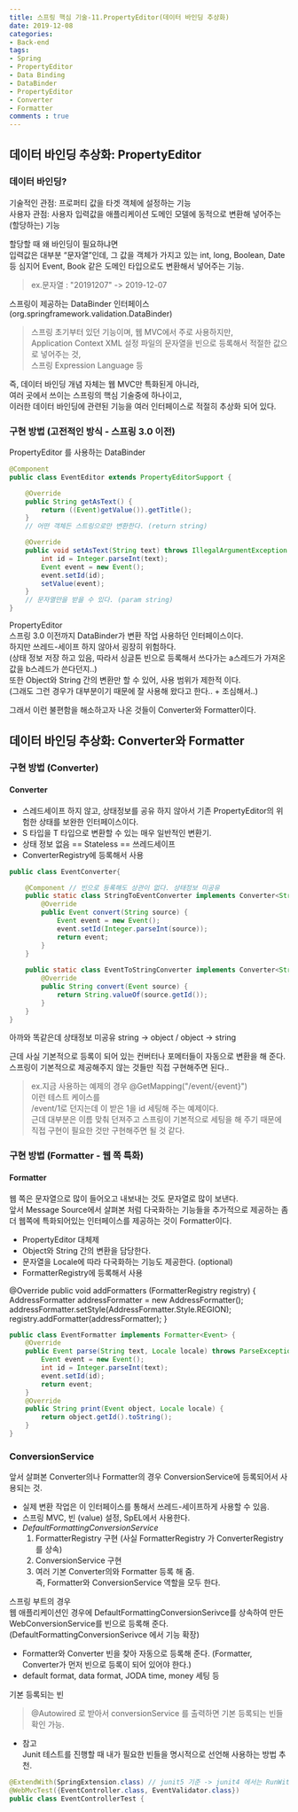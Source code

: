 ```yaml
---
title: 스프링 핵심 기술-11.PropertyEditor(데이터 바인딩 추상화)
date: 2019-12-08
categories:
- Back-end
tags:
- Spring 
- PropertyEditor
- Data Binding
- DataBinder
- PropertyEditor
- Converter
- Formatter
comments : true
---
```


## 데이터 바인딩 추상화: PropertyEditor
### 데이터 바인딩?
기술적인 관점: 프로퍼티 값을 타겟 객체에 설정하는 기능               
사용자 관점: 사용자 입력값을 애플리케이션 도메인 모델에 동적으로 변환해 넣어주는(할당하는) 기능    

할당할 때 왜 바인딩이 필요하냐면        
입력값은 대부분 “문자열”인데, 그 값을 객체가 가지고 있는 int, long, Boolean, Date 등 심지어 Event, Book 같은 도메인 타입으로도 변환해서 넣어주는 기능.
>ex.문자열 : "20191207" -> 2019-12-07


스프링이 제공하는 DataBinder 인터페이스       
(org.springframework.validation.DataBinder)       

>스프링 초기부터 있던 기능이며, 웹 MVC에서 주로 사용하지만,     
Application Context XML 설정 파일의 문자열을 빈으로 등록해서 적절한 값으로 넣어주는 것,         
스프링 Expression Language 등         

즉, 데이터 바인딩 개념 자체는 웹 MVC만 특화된게 아니라,        
여러 곳에서 쓰이는 스프링의 핵심 기술중에 하나이고,        
이러한 데이터 바인딩에 관련된 기능을 여러 인터페이스로 적절히 추상화 되어 있다.          

### 구현 방법 (고전적인 방식 - 스프링 3.0 이전) 

PropertyEditor 를 사용하는 DataBinder

```java
@Component
public class EventEditor extends PropertyEditorSupport {

    @Override
    public String getAsText() {
        return ((Event)getValue()).getTitle();
    }
    // 어떤 객체든 스트링으로만 변환한다. (return string)

    @Override
    public void setAsText(String text) throws IllegalArgumentException {
        int id = Integer.parseInt(text);
        Event event = new Event();
        event.setId(id);
        setValue(event);
    }
    // 문자열만을 받을 수 있다. (param string)
}
```

PropertyEditor      
스프링 3.0 이전까지 DataBinder가 변환 작업 사용하던 인터페이스이다.      
하지만 쓰레드-세이프 하지 않아서 굉장히 위험하다.         
(상태 정보 저장 하고 있음, 따라서 싱글톤 빈으로 등록해서 쓰다가는 a스레드가 가져온 값을 b스레드가 쓴다던지..)     
또한 Object와 String 간의 변환만 할 수 있어, 사용 범위가 제한적 이다.        
(그래도 그런 경우가 대부분이기 때문에 잘 사용해 왔다고 한다.. + 조심해서..)        


그래서 이런 불편함을 해소하고자 나온 것들이 Converter와 Formatter이다.     

## 데이터 바인딩 추상화: Converter와 Formatter



### 구현 방법 (Converter) 

#### Converter
- 스레드세이프 하지 않고, 상태정보를 공유 하지 않아서 기존 PropertyEditor의 위험한 상태를 보완한 인터페이스이다.        
- S 타입을 T 타입으로 변환할 수 있는 매우 일반적인 변환기.        
- 상태 정보 없음 == Stateless == 쓰레드세이프           
- ConverterRegistry에 등록해서 사용              

```java
public class EventConverter{

    @Component // 빈으로 등록해도 상관이 없다. 상태정보 미공유
    public static class StringToEventConverter implements Converter<String, Event> { // 소스, 타겟 string -> event로 변환
        @Override
        public Event convert(String source) {
            Event event = new Event();
            event.setId(Integer.parseInt(source));
            return event;
        }
    }
    
    public static class EventToStringConverter implements Converter<String, Event> { // 소스, 타겟 string -> event로 변환
        @Override
        public String convert(Event source) {
            return String.valueOf(source.getId());
        }
    }
}
```
아까와 똑같은데 상태정보 미공유 string -> object / object -> string       

근데 사실 기본적으로 등록이 되어 있는 컨버터나 포메터들이 자동으로 변환을 해 준다.       
스프링이 기본적으로 제공해주지 않는 것들만 직접 구현해주면 된다..        
      
>ex.지금 사용하는 예제의 경우 
@GetMapping("/event/{event}")      
이런 테스트 케이스를     
/event/1로 던지는데 이 받은 1을 id 세팅해 주는 예제이다.           
근데 대부분은 이름 맞춰 던져주고 스프링이 기본적으로 세팅을 해 주기 때문에                  
직접 구현이 필요한 것만 구현해주면 될 것 같다.               
   

### 구현 방법 (Formatter - 웹 쪽 특화) 
    
#### Formatter
웹 쪽은 문자열으로 많이 들어오고 내보내는 것도 문자열로 많이 보낸다.          
앞서 Message Source에서 살펴본 처럼 다국화하는 기능들을 추가적으로 제공하는 좀 더 웹쪽에 특화되어있는 인터페이스를 제공하는 것이 Formatter이다.      

- PropertyEditor 대체제         
- Object와 String 간의 변환을 담당한다.             
- 문자열을 Locale에 따라 다국화하는 기능도 제공한다. (optional)         
- FormatterRegistry에 등록해서 사용            


@Override
public void addFormatters (FormatterRegistry registry) {
    AddressFormatter addressFormatter = new AddressFormatter();
    addressFormatter.setStyle(AddressFormatter.Style.REGION);
    registry.addFormatter(addressFormatter);
}

```java
public class EventFormatter implements Formatter<Event> {
    @Override
    public Event parse(String text, Locale locale) throws ParseException {
        Event event = new Event();
        int id = Integer.parseInt(text);
        event.setId(id);
        return event;
    }
    @Override
    public String print(Event object, Locale locale) {
        return object.getId().toString();
    }
}
```
    
### ConversionService
앞서 살펴본 Converter의나 Formatter의 경우 ConversionService에 등록되어서 사용되는 것.           

- 실제 변환 작업은 이 인터페이스를 통해서 쓰레드-세이프하게 사용할 수 있음.      
- 스프링 MVC, 빈 (value) 설정, SpEL에서 사용한다.     
- *DefaultFormattingConversionService*       
  1. FormatterRegistry 구현 (사실 FormatterRegistry 가 ConverterRegistry를 상속)      
  2. ConversionService 구현        
  3. 여러 기본 Converter의와 Formatter 등록 해 줌.        
  즉, Formatter와 ConversionService 역할을 모두 한다.    



스프링 부트의 경우        
웹 애플리케이션인 경우에 DefaultFormattingConversionSerivce를 상속하여 만든 WebConversionService를 빈으로 등록해 준다.     
(DefaultFormattingConversionSerivce 에서 기능 확장)       
* Formatter와 Converter 빈을 찾아 자동으로 등록해 준다. (Formatter, Converter가 먼저 빈으로 등록이 되어 있어야 한다.)          
* default format, data format, JODA time, money 세팅 등           

기본 등록되는 빈             
>@Autowired 로 받아서 conversionService 를 출력하면 기본 등록되는 빈들 확인 가능.            


+ 참고        
Junit 테스트를 진행할 때 내가 필요한 빈들을 명시적으로 선언해 사용하는 방법 추천.         
```java
@ExtendWith(SpringExtension.class) // junit5 기준 -> junit4 에서는 RunWith 사용
@WebMvcTest({EventController.class, EventValidator.class})
public class EventControllerTest {
```



